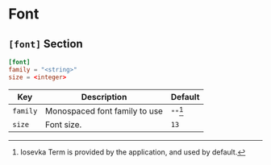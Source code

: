 # Font

## `[font]` Section

```toml
[font]
family = "<string>"
size = <integer>
```

| Key      | Description                   | Default  |
| -------- | ----------------------------- | -------- |
| `family` | Monospaced font family to use | `""`[^1] |
| `size`   | Font size.                    | `13`     |

[^1]: Iosevka Term is provided by the application, and used by default.
